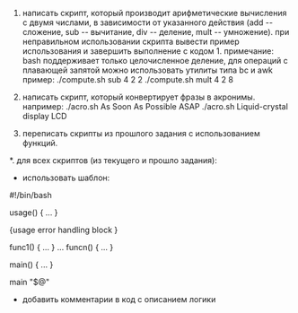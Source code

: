 1. написать скрипт, который производит арифметические вычисления с двумя числами, в зависимости от указанного действия (add -- сложение, sub -- вычитание, div -- деление, mult -- умножение). при неправильном использовании скрипта вывести пример использования и завершить выполнение с кодом 1. 
примечание: bash поддерживает только целочисленное деление, для операций с плавающей запятой можно использовать утилиты типа bc и awk
пример:
./compute.sh sub 4 2
2
./compute.sh mult 4 2
8

2. написать скрипт, который конвертирует фразы в акронимы.
например:
./acro.sh As Soon As Possible
ASAP
./acro.sh Liquid-crystal display
LCD

2. переписать скрипты из прошлого задания с использованием функций.

*. для всех скриптов (из текущего и прошло задания):
- использовать шаблон:

#!/bin/bash

usage() { ... }

{usage error handling block }

func1() { ... }
...
funcn() { ... }

main() { ... }

main "$@"

- добавить комментарии в код с описанием логики
